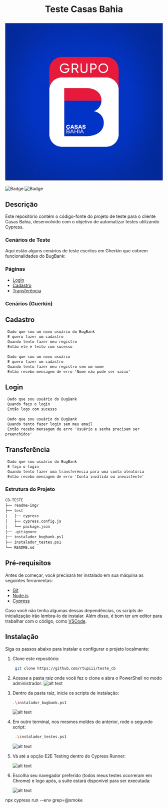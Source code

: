 # <p align="center"> Teste Casas Bahia </p>

![alt text](readme-img/image.png)


![Badge](https://img.shields.io/badge/Status-Em%20Desenvolvimento-green)
![Badge](https://img.shields.io/badge/Licença-MIT-blue)

## Descrição

Este repositório contém o código-fonte do projeto de teste para o cliente Casas Bahia, desenvolvido com o objetivo de automatizar testes utilizando Cypress.

### Cenários de Teste

Aqui estão alguns cenários de teste escritos em Gherkin que cobrem funcionalidades do BugBank:

### Páginas

- [Login](test/cypress/e2e/features/login.cy.js)
- [Cadastro](test/cypress/e2e/features/register.cy.js)
- [Transferência](test/cypress/e2e/features/transfer.cy.js)

### Cenários (Guerkin)

## Cadastro

```gherkin
 Dado que sou um novo usuário do BugBank
 E quero fazer um cadastro
 Quando tento fazer meu registro
 Então ele é feito com sucesso

 Dado que sou um novo usuário
 E quero fazer um cadastro
 Quando tento fazer meu registro sem um nome
 Então recebo mensagem de erro 'Nome não pode ser vazio'
```

## Login

```gherkin
 Dado que sou usuário do BugBank
 Quando faço o login
 Então logo com sucesso

 Dado que sou usuário do BugBank
 Quando tento fazer login sem meu email
 Então recebo mensagem de erro 'Usuário e senha precisam ser preenchidos'
```

## Transferência

```gherkin
 Dado que sou usuário do BugBank
 E faço o login
 Quando tento fazer uma transferência para uma conta aleatória
 Então recebo mensagem de erro 'Conta inválida ou inexistente'
```

### Estrutura do Projeto

```bash
CB-TESTE
├── readme-img/
├── test
│   ├── cypress
│   ├── cypress.config.js
│   └── package.json
├── .gitignore
├── instalador_bugbank.ps1
├── instalador_testes.ps1
└── README.md
```

## Pré-requisitos

Antes de começar, você precisará ter instalado em sua máquina as seguintes ferramentas:

- [Git](https://git-scm.com)
- [Node.js](https://nodejs.org/)
- [Cypress]()

Caso você não tenha algumas dessas dependências, os scripts de inicialização irão lembra-lo de instalar. Além disso, é bom ter um editor para trabalhar com o código, como [VSCode](https://code.visualstudio.com/).

## Instalação

Siga os passos abaixo para instalar e configurar o projeto localmente:

1. Clone este repositório:
   ```bash
    git clone https://github.com/rtupiii/teste_cb
2. Acesse a pasta raiz onde você fez o clone e abra o PowerShell no modo administrador:
    ![alt text](readme-img/power_shell_admin.png)

3. Dentro da pasta raiz, inicie os scripts de instalação:
    ```bash
    .\instalador_bugbank.ps1
    ```
    ![alt text](readme-img/installed_bugbank.png)
4. Em outro terminal, nos mesmos moldes do anterior, rode o segundo script:
   ```bash
    .\instalador_testes.ps1
    ```
    ![alt text](readme-img/image-1.png)

5. Vá até a opção E2E Testing dentro do Cypress Runner:

    ![alt text](readme-img/image-2.png)

6. Escolha seu navegador preferido (todos meus testes ocorreram em Chrome) e logo após, a suite estará disponível para ser executada:

    ![alt text](readme-img/image-3.png)

npx cypress run --env grep=@smoke


